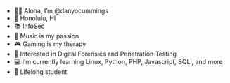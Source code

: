 - 🤙🏾 Aloha, I’m @danyocummings
- 📍 Honolulu, HI
- 📚 InfoSec
- 🎵 Music is my passion
- 🎮 Gaming is my therapy
- 👀 Interested in Digital Forensics and Penetration Testing
- 💻 I’m currently learning Linux, Python, PHP, Javascript, SQLi, and more
- 🎯 Lifelong student

<!---
danyocummings/danyocummings is a ✨ special ✨ repository because its `README.md` (this file) appears on your GitHub profile.
You can click the Preview link to take a look at your changes.
--->
